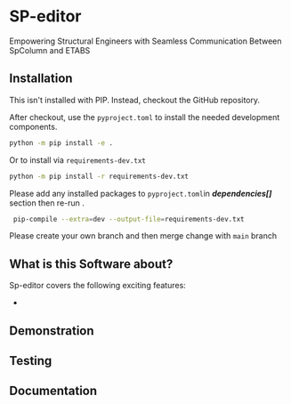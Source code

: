 # SP-editor

Empowering Structural Engineers with Seamless Communication Between SpColumn and ETABS

## Installation

This isn't installed with PIP. Instead,
checkout the GitHub repository.

After checkout, use the ``pyproject.toml``
to install the needed development components.

```bash
python -m pip install -e .
```

Or to install via ``requirements-dev.txt``

```bash
python -m pip install -r requirements-dev.txt
```
Please add any installed packages to ``pyproject.toml``in **_dependencies[]_** section
then re-run .

```bash
 pip-compile --extra=dev --output-file=requirements-dev.txt
```

Please create your own branch and then merge change with ``main`` branch
## What is this Software about?

Sp-editor covers the following exciting features:

*

## Demonstration

## Testing

## Documentation
